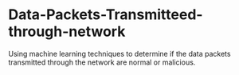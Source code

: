 # Data-Packets-Transmitteed-through-network
Using machine learning techniques to determine if the data packets transmitted through the network are normal or malicious.
